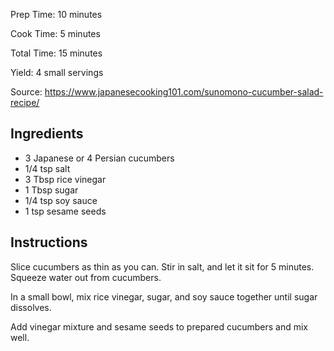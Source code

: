 Prep Time: 10 minutes

Cook Time: 5 minutes

Total Time: 15 minutes

Yield: 4 small servings

Source: https://www.japanesecooking101.com/sunomono-cucumber-salad-recipe/

## Ingredients

* 3 Japanese or 4 Persian cucumbers
* 1/4 tsp salt
* 3 Tbsp rice vinegar
* 1 Tbsp sugar
* 1/4 tsp soy sauce
* 1 tsp sesame seeds


## Instructions

Slice cucumbers as thin as you can. Stir in salt, and let it sit for 5 minutes. Squeeze water out from cucumbers.

In a small bowl, mix rice vinegar, sugar, and soy sauce together until sugar dissolves.

Add vinegar mixture and sesame seeds to prepared cucumbers and mix well.
